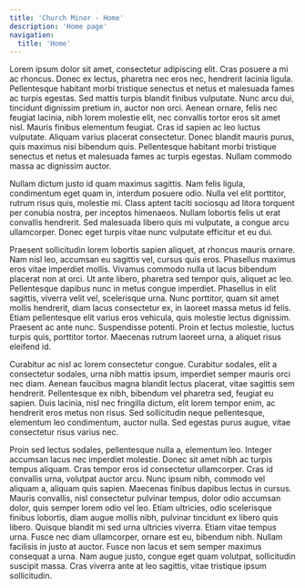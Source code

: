 ```yaml
---
title: 'Church Minor - Home'
description: 'Home page'
navigation:
  title: 'Home'
---
```


Lorem ipsum dolor sit amet, consectetur adipiscing elit. Cras posuere a mi ac rhoncus. Donec ex lectus, pharetra nec eros nec, hendrerit lacinia ligula. Pellentesque habitant morbi tristique senectus et netus et malesuada fames ac turpis egestas. Sed mattis turpis blandit finibus vulputate. Nunc arcu dui, tincidunt dignissim pretium in, auctor non orci. Aenean ornare, felis nec feugiat lacinia, nibh lorem molestie elit, nec convallis tortor eros sit amet nisl. Mauris finibus elementum feugiat. Cras id sapien ac leo luctus vulputate. Aliquam varius placerat consectetur. Donec blandit mauris purus, quis maximus nisi bibendum quis. Pellentesque habitant morbi tristique senectus et netus et malesuada fames ac turpis egestas. Nullam commodo massa ac dignissim auctor.

Nullam dictum justo id quam maximus sagittis. Nam felis ligula, condimentum eget quam in, interdum posuere odio. Nulla vel elit porttitor, rutrum risus quis, molestie mi. Class aptent taciti sociosqu ad litora torquent per conubia nostra, per inceptos himenaeos. Nullam lobortis felis ut erat convallis hendrerit. Sed malesuada libero quis mi vulputate, a congue arcu ullamcorper. Donec eget turpis vitae nunc vulputate efficitur et eu dui.

Praesent sollicitudin lorem lobortis sapien aliquet, at rhoncus mauris ornare. Nam nisl leo, accumsan eu sagittis vel, cursus quis eros. Phasellus maximus eros vitae imperdiet mollis. Vivamus commodo nulla ut lacus bibendum placerat non at orci. Ut ante libero, pharetra sed tempor quis, aliquet ac leo. Pellentesque dapibus nunc in metus congue imperdiet. Phasellus in elit sagittis, viverra velit vel, scelerisque urna. Nunc porttitor, quam sit amet mollis hendrerit, diam lacus consectetur ex, in laoreet massa metus id felis. Etiam pellentesque elit varius eros vehicula, quis molestie lectus dignissim. Praesent ac ante nunc. Suspendisse potenti. Proin et lectus molestie, luctus turpis quis, porttitor tortor. Maecenas rutrum laoreet urna, a aliquet risus eleifend id.

Curabitur ac nisl ac lorem consectetur congue. Curabitur sodales, elit a consectetur sodales, urna nibh mattis ipsum, imperdiet semper mauris orci nec diam. Aenean faucibus magna blandit lectus placerat, vitae sagittis sem hendrerit. Pellentesque ex nibh, bibendum vel pharetra sed, feugiat eu sapien. Duis lacinia, nisl nec fringilla dictum, elit lorem tempor enim, ac hendrerit eros metus non risus. Sed sollicitudin neque pellentesque, elementum leo condimentum, auctor nulla. Sed egestas purus augue, vitae consectetur risus varius nec.

Proin sed lectus sodales, pellentesque nulla a, elementum leo. Integer accumsan lacus nec imperdiet molestie. Donec sit amet nibh ac turpis tempus aliquam. Cras tempor eros id consectetur ullamcorper. Cras id convallis urna, volutpat auctor arcu. Nunc ipsum nibh, commodo vel aliquam a, aliquam quis sapien. Maecenas finibus dapibus lectus in cursus. Mauris convallis, nisl consectetur pulvinar tempus, dolor odio accumsan dolor, quis semper lorem odio vel leo. Etiam ultricies, odio scelerisque finibus lobortis, diam augue mollis nibh, pulvinar tincidunt ex libero quis libero. Quisque blandit mi sed urna ultricies viverra. Etiam vitae tempus urna. Fusce nec diam ullamcorper, ornare est eu, bibendum nibh. Nullam facilisis in justo at auctor. Fusce non lacus et sem semper maximus consequat a urna. Nam augue justo, congue eget quam volutpat, sollicitudin suscipit massa. Cras viverra ante at leo sagittis, vitae tristique ipsum sollicitudin.